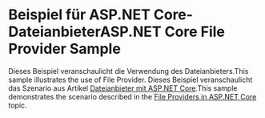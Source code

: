 # <a name="aspnet-core-file-provider-sample"></a><span data-ttu-id="50127-101">Beispiel für ASP.NET Core-Dateianbieter</span><span class="sxs-lookup"><span data-stu-id="50127-101">ASP.NET Core File Provider Sample</span></span>

<span data-ttu-id="50127-102">Dieses Beispiel veranschaulicht die Verwendung des Dateianbieters.</span><span class="sxs-lookup"><span data-stu-id="50127-102">This sample illustrates the use of File Provider.</span></span> <span data-ttu-id="50127-103">Dieses Beispiel veranschaulicht das Szenario aus Artikel [Dateianbieter mit ASP.NET Core](https://docs.microsoft.com/aspnet/core/fundamentals/file-providers).</span><span class="sxs-lookup"><span data-stu-id="50127-103">This sample demonstrates the scenario described in the [File Providers in ASP.NET Core](https://docs.microsoft.com/aspnet/core/fundamentals/file-providers) topic.</span></span>
